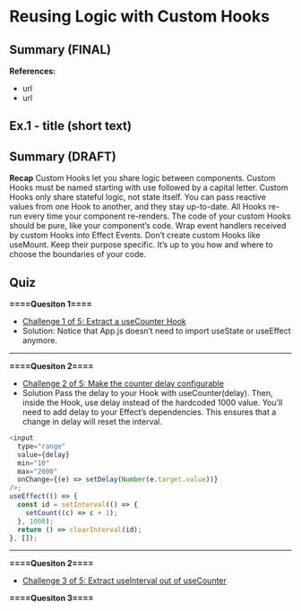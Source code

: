 # Reusing Logic with Custom Hooks

## Summary (FINAL)

**References:**

- url
- url

## Ex.1 - title (short text)

## Summary (DRAFT)

**Recap**
Custom Hooks let you share logic between components.
Custom Hooks must be named starting with use followed by a capital letter.
Custom Hooks only share stateful logic, not state itself.
You can pass reactive values from one Hook to another, and they stay up-to-date.
All Hooks re-run every time your component re-renders.
The code of your custom Hooks should be pure, like your component’s code.
Wrap event handlers received by custom Hooks into Effect Events.
Don’t create custom Hooks like useMount. Keep their purpose specific.
It’s up to you how and where to choose the boundaries of your code.

## Quiz

**====Quesiton 1====**

- [Challenge 1 of 5: Extract a useCounter Hook ](https://react.dev/learn/reusing-logic-with-custom-hooks#extract-a-usecounter-hook)
- Solution: Notice that App.js doesn’t need to import useState or useEffect anymore.

<hr />

**====Quesiton 2====**

- [Challenge 2 of 5: Make the counter delay configurable ](https://react.dev/learn/reusing-logic-with-custom-hooks#make-the-counter-delay-configurable)
- Solution
  Pass the delay to your Hook with useCounter(delay). Then, inside the Hook, use delay instead of the hardcoded 1000 value. You’ll need to add delay to your Effect’s dependencies. This ensures that a change in delay will reset the interval.

```js
<input
  type="range"
  value={delay}
  min="10"
  max="2000"
  onChange={(e) => setDelay(Number(e.target.value))}
/>;
useEffect(() => {
  const id = setInterval(() => {
    setCount((c) => c + 1);
  }, 1000);
  return () => clearInterval(id);
}, []);
```

<hr />

**====Quesiton 2====**

- [Challenge 3 of 5: Extract useInterval out of useCounter](https://react.dev/learn/reusing-logic-with-custom-hooks#extract-useinterval-out-of-usecounter)

**====Quesiton 3====**
